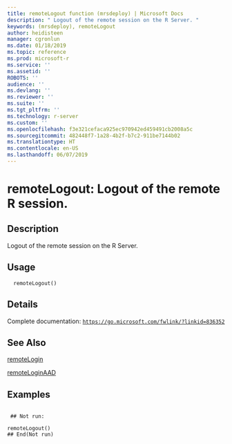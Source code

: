 ```yaml
---
title: remoteLogout function (mrsdeploy) | Microsoft Docs
description: " Logout of the remote session on the R Server. "
keywords: (mrsdeploy), remoteLogout
author: heidisteen
manager: cgronlun
ms.date: 01/18/2019
ms.topic: reference
ms.prod: microsoft-r
ms.service: ''
ms.assetid: ''
ROBOTS: ''
audience: ''
ms.devlang: ''
ms.reviewer: ''
ms.suite: ''
ms.tgt_pltfrm: ''
ms.technology: r-server
ms.custom: ''
ms.openlocfilehash: f3e321cefaca925ec970942ed459491cb2008a5c
ms.sourcegitcommit: 482448f7-1a28-4b2f-b7c2-911be7144b02
ms.translationtype: HT
ms.contentlocale: en-US
ms.lasthandoff: 06/07/2019
---
```

 # <a name="remotelogout-logout-of-the-remote-r-session"></a>remoteLogout: Logout of the remote R session. 
 ## <a name="description"></a>Description

Logout of the remote session on the R Server.


 ## <a name="usage"></a>Usage

```   
  remoteLogout()

```

 ## <a name="details"></a>Details

Complete documentation: [`https://go.microsoft.com/fwlink/?linkid=836352`](https://go.microsoft.com/fwlink/?linkid=836352)



 ## <a name="see-also"></a>See Also

[remoteLogin](remoteLogin.md)

[remoteLoginAAD](remoteLoginAAD.md)

 ## <a name="examples"></a>Examples

 ```

  ## Not run:

remoteLogout()
 ## End(Not run) 
```

